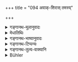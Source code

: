 +++
title = "094 अवाक्-शिरास् तमस्य्"

+++

<details><summary>गङ्गानथ-मूलानुवादः</summary>

‘Headlong, in blind darkness shall the sinner fall into hell, who, on being interrogated in the course of a judicial investigation, answers the question falsely.—(94)
</details>

<details><summary>मेधातिथिः</summary>

निमित्तं पृष्टो यो **वितथम्** असत्यं वक्ति स तेन **किल्बिषेन** पापेन गृहीत ऊर्ध्वपादो ऽधोमुखो महति गाढे **तमसि नरकं** यातनास्थानं तत्प्राप्नोतीत्य् अर्थः । अन्यस्मिंस् **तमसि** किंचिद् दृश्यते तत्र तु न किंचिद् एवेत्य् **अन्ध्**अग्रहणम् ॥ ८.९४ ॥
</details>

<details><summary>गङ्गानथ-भाष्यानुवादः</summary>

On being questioned regarding the subject-matter of the investigation, if one should state what is not true,—by that sin he falls into ‘*hell*’—the place of punishment—with his feet held upwards and the head hanging below—into intense darkness. In ordinary darkness, people can see something, but in the darkness referred to, nothing can be seen; hence the epithet ‘*blind*.’—(94)
</details>

<details><summary>गङ्गानथ-टिप्पन्यः</summary>

This verse is quoted in *Kṛtyakalpataru* (35a);—in *Aparārka* (p.
674);—and in *Smṛticandrikā* (Vyavahāra, p. 204).
</details>

<details><summary>गङ्गानथ-तुल्य-वाक्यानि</summary>

**(verses 8.89-97)**

\[See the texts under [79 *et
seq*.]\]
</details>

<details><summary>Bühler</summary>

094	'Headlong, in utter darkness shall the sinful man tumble into hell, who being interrogated in a judicial inquiry answers one question falsely.
</details>
